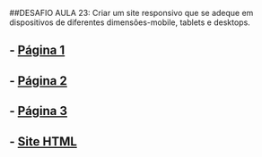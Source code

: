 
  
##DESAFIO AULA 23: 
Criar um site responsivo que se adeque em dispositivos de diferentes dimensões-mobile, tablets e desktops. 

## - [Página 1](paginas/pagina1.html)


## - [Página 2](paginas/pagina2.html)

## - [Página 3](paginas/pagina3.html)

## - [Site HTML](paginas/site,html)




